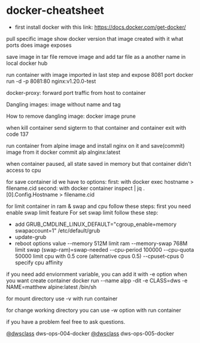 # docker-cheatsheet
- first install docker with this link:
https://docs.docker.com/get-docker/

pull specific image
show docker version that image created with it
what ports does image exposes

save image in tar file
remove image and add tar file as a another name in local docker hub

run container with image imported in last step and expose 8081 port
docker run -d -p 8081:80 nginx:v1.20.0-test

docker-proxy:
forward port traffic from host to container 

Dangling images:
image without name and tag 

How to remove dangling image:
docker image prune

when kill container send sigterm to that container and container exit with code 137

run container from alpine image and install nginx on it and save(commit) image from it
docker commit alp alnginx:latest

when container paused, all state saved in memory but that container didn't access to cpu

for save container id we have to options:
first: with docker exec <container-name> hostname > filename.cid
second: with  docker container inspect <container-name> | jq .[0].Config.Hostname > filename.cid
 
for limit container in ram & swap and cpu follow these steps:
first you need enable swap limit feature
For set swap limit follow these step:
- add GRUB_CMDLINE_LINUX_DEFAULT="cgroup_enable=memory swapaccount=1" /etc/default/grub
- update-grub
- reboot
     options       				value
 --memory 512M   			 limit ram 
 --memory-swap 768M  			 limit swap (swap-ram)=swap-needed
 --cpu-period 100000 --cpu-quota 50000   limit cpu with 0.5 core (alternative cpus 0.5)
 --cpuset-cpus 0 			 specify cpu affinity

if you need add enviornment variable, you can add it with -e option when you want create container 
docker run --name alpp -dit -e CLASS=dws -e NAME=matthew alpine:latest /bin/sh

for mount directory use -v with run container

for change working directory you can use -w </directory> option with run container

if you have a problem feel free to ask questions.

[@dwsclass](https://github.com/dwsclass) dws-ops-004-docker
[@dwsclass](https://github.com/dwsclass) dws-ops-005-docker
